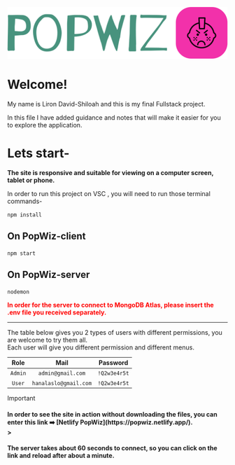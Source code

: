   
![Logo PopWiz](popwiz-client/public/logo-no-background.png)
# Welcome!

  

My name is Liron David-Shiloah and this is my final Fullstack project.

In this file I have added guidance and notes that will make it easier for you to explore the application.

  

# Lets start-

**The site is responsive and suitable for viewing on a computer screen, tablet or phone.**<br>

In order to run this project on VSC , you will need to run those terminal commands-
```
npm install
```
## On PopWiz-client

```
npm start
```

## On PopWiz-server
```
nodemon
```
<span style="color: red;font-weight: bold" > In order for the server to connect to MongoDB Atlas, please insert the .env file you received separately. </span>
<hr>
 The table below gives you 2 types of users with different permissions, you are welcome to try them all.<br> Each user will give you different permission and different menus.


|	Role  | Mail 			      | Password    | 
|:-------:|:---------------------:|:-----------:|
| `Admin` | `admin@gmail.com` 	  | `!Q2w3e4r5t`|     
| `User`  | `hanalaslo@gmail.com` | `!Q2w3e4r5t`|       




> [!IMPORTANT]
> <h4>In order to see the site in action without downloading the files, you can enter this link ➡️ [Netlify PopWiz](https://popwiz.netlify.app/).<br/</h4>>
> <h4>The server takes about 60 seconds to connect, so you can click on the link and reload after about a minute.</h4>
